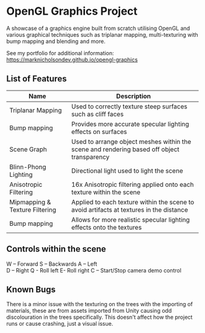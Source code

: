 # OpenGL Graphics Project

A showcase of a graphics engine built from scratch utilising OpenGL and various graphical techniques such as triplanar mapping, multi-texturing with bump mapping and blending and more.

See my portfolio for additional information: https://marknicholsondev.github.io/opengl-graphics

## List of Features
| Name | Description |
| ------------- | ------------- |
| Triplanar Mapping  | Used to correctly texture steep surfaces such as cliff faces  |
| Bump mapping  | Provides more accurate specular lighting effects on surfaces  |
| Scene Graph  | Used to arrange object meshes within the scene and rendering based off object transparency  |
| Blinn-Phong Lighting  | Directional light used to light the scene  |
| Anisotropic Filtering  | 16x Anisotropic filtering applied onto each texture within the scene  |
| Mipmapping & Texture Filtering  | Applied to each texture within the scene to avoid artifacts at textures in the distance  |
| Bump mapping  | Allows for more realistic specular lighting effects onto the textures |

## Controls within the scene
W – Forward
S – Backwards
A – Left	
D – Right
Q - Roll left
E- Roll right
C – Start/Stop camera demo control

## Known Bugs
There is a minor issue with the texturing on the trees with the importing of materials, these are from assets imported from Unity causing
odd discolouration in the trees specifically. This doesn't affect how the project runs or cause crashing, just a visual
issue.
